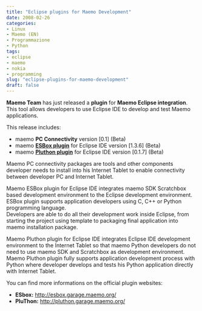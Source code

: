 ```yaml
---
title: "Eclipse plugins for Maemo Development"
date: 2008-02-26
categories: 
- Linux
- Maemo (EN)
- Programmazione
- Python
tags: 
- eclipse
- maemo
- nokia
- programming
slug: "eclipse-plugins-for-maemo-development"
draft: false
---
```


**Maemo Team** has just released a **plugin** for **Maemo Eclipse integration**.
This tool allows developers to use Eclipse IDE to develop and test Maemo applications.

This release includes:

- maemo **PC Connectivity** version [0.1] (Beta)  
- maemo **[ESBox plugin](http://esbox.garage.maemo.org/)** for Eclipse IDE version [1.3.6] (Beta)  
- maemo **[Pluthon plugin](http://pluthon.garage.maemo.org/)** for Eclipse IDE version [0.1.7] (Beta)

Maemo PC connectivity packages are tools and other components developer
needs to install into his Internet Tablet to enable connectivity between
developer PC and Internet Tablet.

Maemo ESBox plugin for Eclipse IDE integrates maemo SDK Scratchbox based
development environment to the Eclipse development environment. ESBox
plugin supports application developers using C, C++ or Python
programming language.  
Developers are able to do all their development work inside Eclipse,
from starting the project using template to packaging final application
into maemo installation package.

Maemo Pluthon plugin for Eclipse IDE integrates Eclipse IDE development
environment to the Internet Tablet so that maemo Python developers do
not need to use maemo SDK and Scratchbox as development environment.
Maemo Pluthon plugin fully supports application development process with
Python where developer develops and tests his Python application
directly with Internet Tablet.

You can find more informations on the official plugin websites:

- **ESbox:** <http://esbox.garage.maemo.org/>  
- **PluThon:** <http://pluthon.garage.maemo.org/>

